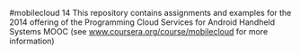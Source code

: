 #mobilecloud 14
This repository contains assignments and examples for the 2014 offering of the Programming Cloud Services for Android Handheld Systems MOOC (see www.coursera.org/course/mobilecloud for more information)
